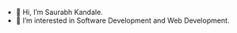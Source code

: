 - 👋 Hi, I’m Saurabh Kandale.
- 👀 I’m interested in Software Development and Web Development.

<!---
SaurabhKandale/SaurabhKandale is a ✨ special ✨ repository because its `README.md` (this file) appears on your GitHub profile.
You can click the Preview link to take a look at your changes.
--->
